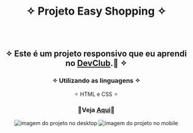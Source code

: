 <div align="center">
  
# ✧ Projeto Easy Shopping ✧
<br> <br>

## ✧ Este é um projeto responsivo que eu aprendi no <a href="https://rodolfomori.com.br/devclub/" target="_blank">DevClub</a>.🚀 ✧

### ✧ Utilizando as linguagens ✧
✧ HTML e CSS ✧
### <p>👾Veja <a href="https://deyvissonrobert.github.io/Projeto-1-Easy-Shopping/">Aqui</a>👾</p>

<div align="center" display="inline-block">
<img  alt="imagem do projeto no desktop" src="https://github.com/DeyvissonRobert/Projeto-1-Easy-Shopping/blob/main/assets/Desktop%20Easy%20Shop.jpg">
<img alt="imagem do projeto no mobile" src="https://github.com/DeyvissonRobert/Projeto-1-Easy-Shopping/blob/main/assets/mobile%20Easy%20Shop.jpg">
</div>
